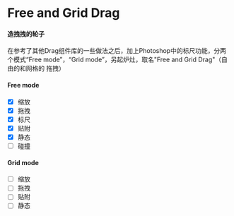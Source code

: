 # Free and Grid Drag

#### 造拽拽的轮子

在参考了其他Drag组件库的一些做法之后，加上Photoshop中的标尺功能，分两个模式“Free mode”，“Grid mode”，另起炉灶，取名"Free and Grid Drag"（自由的和网格的 拖拽）

#### Free mode

- [x] 缩放
- [x] 拖拽
- [x] 标尺
- [x] 贴附
- [x] 静态
- [ ] 碰撞

#### Grid mode

- [ ] 缩放
- [ ] 拖拽
- [ ] 贴附
- [ ] 静态
